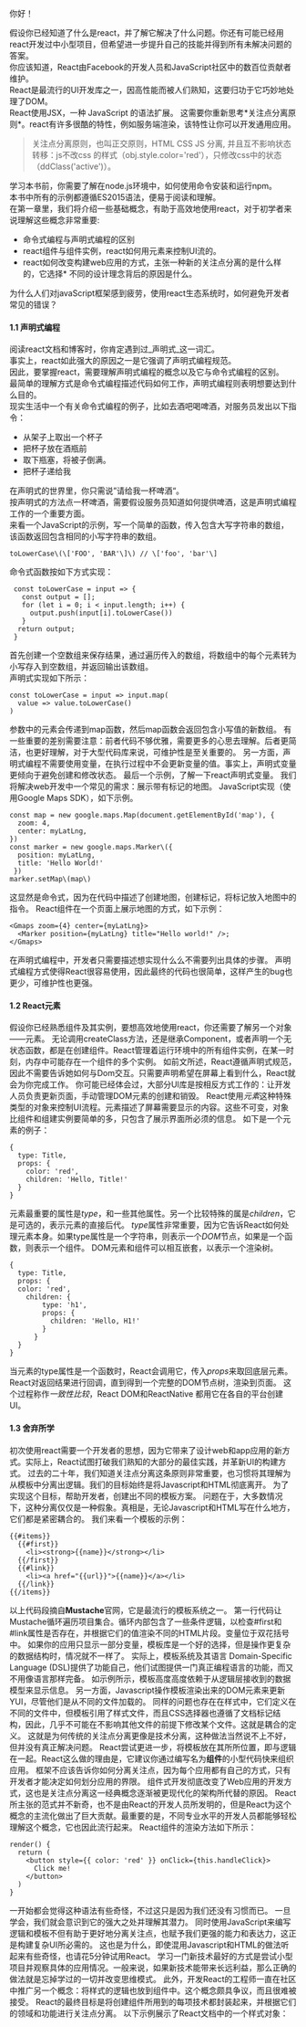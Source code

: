 你好！

假设你已经知道了什么是react，并了解它解决了什么问题。你还有可能已经用react开发过中小型项目，但希望进一步提升自己的技能并得到所有未解决问题的答案。  
你应该知道，React由Facebook的开发人员和JavaScript社区中的数百位贡献者维护。  
React是最流行的UI开发库之一，因高性能而被人们熟知，这要归功于它巧妙地处理了DOM。  
React使用JSX，一种 JavaScript 的语法扩展。 这需要你重新思考\*关注点分离原则\*。react有许多很酷的特性，例如服务端渲染，该特性让你可以开发通用应用。

> 关注点分离原则，也叫正交原则，HTML CSS JS 分离, 并且互不影响状态转移：js不改css 的样式（obj.style.color='red'），只修改css中的状态（ddClass\('active'\)）。

学习本书前，你需要了解在node.js环境中，如何使用命令安装和运行npm。  
本书中所有的示例都遵循ES2015语法，便易于阅读和理解。  
在第一章里，我们将介绍一些基础概念，有助于高效地使用react，对于初学者来说理解这些概念非常重要:

* 命令式编程与声明式编程的区别
* react组件与组件实例，react如何用元素来控制UI流的。
* react如何改变构建web应用的方式，主张一种新的关注点分离的是什么样的，它选择\* 不同的设计理念背后的原因是什么。

为什么人们对javaScript框架感到疲劳，使用react生态系统时，如何避免开发者常见的错误？

#### 1.1 声明式编程

阅读react文档和博客时，你肯定遇到过_声明式_这一词汇。  
事实上，react如此强大的原因之一是它强调了声明式编程规范。  
因此，要掌握react，需要理解声明式编程的概念以及它与命令式编程的区别。  
最简单的理解方式是命令式编程描述代码如何工作，声明式编程则表明想要达到什么目的。  
现实生活中一个有关命令式编程的例子，比如去酒吧喝啤酒，对服务员发出以下指令：

* 从架子上取出一个杯子
* 把杯子放在酒瓶前
* 取下瓶塞，将被子倒满。
* 把杯子递给我

在声明式的世界里，你只需说”请给我一杯啤酒“。  
按声明式的方法点一杯啤酒，需要假设服务员知道如何提供啤酒，这是声明式编程工作的一个重要方面。  
来看一个JavaScript的示例，写一个简单的函数，传入包含大写字符串的数组，该函数返回包含相同的小写字符串的数组。

```
toLowerCase\(\['FOO', 'BAR'\]\) // \['foo', 'bar'\]
```

命令式函数按如下方式实现：

```
 const toLowerCase = input => {
   const output = [];
   for (let i = 0; i < input.length; i++) {
     output.push(input[i].toLowerCase())
   }
  return output;
 }
```

首先创建一个空数组来保存结果，通过遍历传入的数组，将数组中的每个元素转为小写存入到空数组，并返回输出该数组。  
声明式实现如下所示：

```
const toLowerCase = input => input.map(
  value => value.toLowerCase()
)
```
参数中的元素会传递到map函数，然后map函数会返回包含小写值的新数组。
有一些重要的差别需要注意：前者代码不够优雅，需要更多的心思去理解。后者更简洁，也更好理解，对于大型代码库来说，可维护性是至关重要的。
另一方面，声明式编程不需要使用变量，在执行过程中不会更新变量的值。事实上，声明式变量更倾向于避免创建和修改状态。
最后一个示例，了解一下react声明式变量。
我们将解决web开发中一个常见的需求：展示带有标记的地图。
JavaScript实现（使用Google Maps SDK），如下示例。

```
const map = new google.maps.Map(document.getElementById('map'), {
  zoom: 4,
  center: myLatLng,
})
const marker = new google.maps.Marker\({
  position: myLatLng,
  title: 'Hello World!'
 })
marker.setMap\(map\)

```
这显然是命令式，因为在代码中描述了创建地图，创建标记，将标记放入地图中的指令。
React组件在一个页面上展示地图的方式，如下示例：
```
<Gmaps zoom={4} center={myLatLng}>
  <Marker position={myLatLng} title="Hello world!" />;
</Gmaps>

```
在声明式编程中，开发者只需要描述想实现什么么不需要列出具体的步骤。
声明式编程方式使得React很容易使用，因此最终的代码也很简单，这样产生的bug也更少，可维护性也更强。
#### 1.2 React元素
假设你已经熟悉组件及其实例，要想高效地使用react，你还需要了解另一个对象——元素。
无论调用createClass方法，还是继承Component，或者声明一个无状态函数，都是在创建组件。React管理着运行环境中的所有组件实例，在某一时刻，内存中可能存在一个组件的多个实例。
如前文所述，React遵循声明式规范，因此不需要告诉她如何与Dom交互。只需要声明希望在屏幕上看到什么，React就会为你完成工作。
你可能已经体会过，大部分UI库是按相反方式工作的：让开发人员负责更新页面，手动管理DOM元素的创建和销毁。
React使用*元素*这种特殊类型的对象来控制UI流程。元素描述了屏幕需要显示的内容。这些不可变，对象比组件和组建实例要简单的多，只包含了展示界面所必须的信息。
如下是一个元素的例子：
```
{
  type: Title,
  props: {
    color: 'red',
    children: 'Hello, Title!'
  }
}
```
元素最重要的属性是*type*，和一些其他属性。另一个比较特殊的属是*children*，它是可选的，表示元素的直接后代。
*type*属性非常重要，因为它告诉React如何处理元素本身。如果type属性是一个字符串，则表示一个*DOM*节点，如果是一个函数，则表示一个组件。
DOM元素和组件可以相互嵌套，以表示一个渲染树。
```
{
  type: Title,
  props: {
  color: 'red',
    children: {
        type: 'h1',
        props: {
          children: 'Hello, H1!'
        }
      }
  }
}
```
当元素的type属性是一个函数时，React会调用它，传入*props*来取回底层元素。React对返回结果进行回调，直到得到一个完整的DOM节点树，渲染到页面。
这个过程称作*一致性比较*，React DOM和ReactNative 都用它在各自的平台创建UI。
#### 1.3 舍弃所学
初次使用react需要一个开发者的思想，因为它带来了设计web和app应用的新方式。实际上，React试图打破我们熟知的大部分的最佳实践，并革新UI的构建方式。
过去的二十年，我们知道关注点分离这条原则非常重要，也习惯将其理解为从模板中分离出逻辑。我们的目标始终是将Javascript和HTML彻底离开。
为了实现这个目标，帮助开发者，创建出不同的模板方案。
问题在于，大多数情况下，这种分离仅仅是一种假象。真相是，无论Javascript和HTML写在什么地方，它们都是紧密耦合的。
我们来看一个模板的示例：
```
{{#items}}
  {{#first}}
    <li><strong>{{name}}</strong></li>
  {{/first}}
  {{#link}}
    <li><a href="{{url}}">{{name}}</a></li>
  {{/link}}
{{/items}}
```
以上代码段摘自**Mustache**官网，它是最流行的模板系统之一。
第一行代码让Mustache循环遍历项目集合。循环内部包含了一些条件逻辑，以检查#first和#link属性是否存在，并根据它们的值渲染不同的HTML片段。变量位于双花括号中。
如果你的应用只显示一部分变量，模板库是一个好的选择，但是操作更复杂的数据结构时，情况就不一样了。
实际上，模板系统及其语言 Domain-Specific Language (DSL)提供了功能自己，他们试图提供一门真正编程语言的功能，而又不用像语言那样完备。
如示例所示，模板高度高度依赖于从逻辑层接收到的数据模型来显示信息。
另一方面，Javascript操作模板渲染出来的DOM元素来更新YUI，尽管他们是从不同的文件加载的。
同样的问题也存在在样式中，它们定义在不同的文件中，但模板引用了样式文件，而且CSS选择器也遵循了文档标记结构，因此，几乎不可能在不影响其他文件的前提下修改某个文件。这就是耦合的定义。
这就是为何传统的关注点分离更像是技术分离，这种做法当然说不上不好，但并没有真正解决问题。
React尝试更进一步，将模板放在其所所位置，即与逻辑在一起。React这么做的理由是，它建议你通过编写名为**组件**的小型代码快来组织应用。
框架不应该告诉你如何分离关注点，因为每个应用都有自己的方式，只有开发者才能决定如何划分应用的界限。
组件式开发彻底改变了Web应用的开发方式，这也是关注点分离这一经典概念逐渐被更现代化的架构所代替的原因。
React所主张的范式并不新奇，也不是由React的开发人员所发明的，但是React为这个概念的主流化做出了巨大贡献。最重要的是，不同专业水平的开发人员都能够轻松理解这个概念，它也因此流行起来。
React组件的渲染方法如下所示：
```
render() {
  return (
    <button style={{ color: 'red' }} onClick={this.handleClick}>
      Click me!
    </button>
  )
}
```
一开始都会觉得这种语法有些奇怪，不过这只是因为我们还没有习惯而已。
一旦学会，我们就会意识到它的强大之处并理解其潜力。
同时使用JavaScript来编写逻辑和模板不但有助于更好地分离关注点，也赋予我们更强的能力和表达力，这正是构建复杂UI所必需的。
这也是为什么，即使混用Javascript和HTML的做法听起来有些奇怪，也请花5分钟试用React。
学习一门新技术最好的方式是尝试小型项目并观察具体的应用情况。一般来说，如果新技术能带来长远利益，那么正确的做法就是忘掉学过的一切并改变思维模式。
此外，开发React的工程师一直在社区中推广另一个概念：将样式的逻辑也放到组件中。这个概念颇具争议，而且很难被接受。
React的最终目标是将创建组件所用到的每项技术都封装起来，并根据它们的领域和功能进行关注点分离。
以下示例展示了React文档中的一个样式对象：
